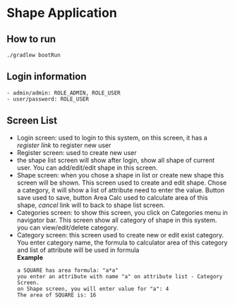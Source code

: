 # Shape Application
## How to run
    
    ./gradlew bootRun
    
## Login information
    - admin/admin: ROLE_ADMIN, ROLE_USER
    - user/password: ROLE_USER
## Screen List
* Login screen: used to login to this system, on this screen, it  has a *register link* to register new user 
* Register screen: used to create new user
* the shape list screen will show after login, show all shape of current user. You can add/edit/edit shape in this screen.
* Shape screen: when you chose a shape in list or create new shape this screen will be shown. This screen used to create 
and edit shape. Chose a category, it will show a list of attribute need to enter the value. Button save used to save, button Area Calc used to calculate area of this shape, *cancel* link will to back to shape list screen. 
* Categories screen: to show this screen, you click on Categories menu in navigator bar. This screen show all category of shape in this system. you can view/edit/delete category.
* Category screen: this screen used to create new or edit exist category. You enter category name, the 
formula to calculator area of this category and list of attribute will be used in formula<br/>
**Example**<br/>
    ```code
    a SQUARE has area formula: "a*a"
    you enter an attribute with name "a" on attribute list - Category Screen.
    on Shape screen, you will enter value for "a": 4
    The area of SQUARE is: 16
    ```



     